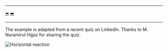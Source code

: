 ***
[⬅️](../028/README.md "Previous example")
[➡️](../030/README.md "Next example")
***

The example is adapted from a recent quiz on LinkedIn. Thanks to M. Nuramirul Hijjaz for sharing the quiz. 

![Horizontal reaction](horizontal_reaction.png)
